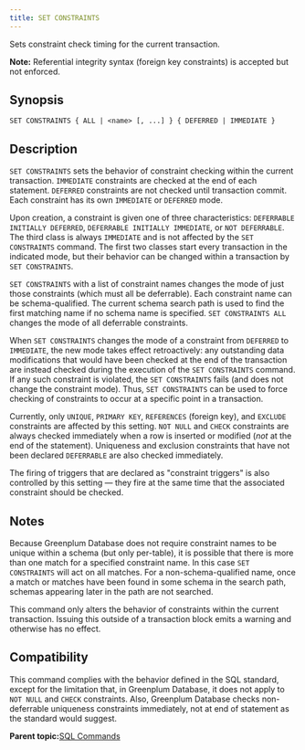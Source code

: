 ```yaml
---
title: SET CONSTRAINTS 
---
```


Sets constraint check timing for the current transaction.

**Note:** Referential integrity syntax \(foreign key constraints\) is accepted but not enforced.

## <a id="section2"></a>Synopsis 

``` {#sql_command_synopsis}
SET CONSTRAINTS { ALL | <name> [, ...] } { DEFERRED | IMMEDIATE }
```

## <a id="section3"></a>Description 

`SET CONSTRAINTS` sets the behavior of constraint checking within the current transaction. `IMMEDIATE` constraints are checked at the end of each statement. `DEFERRED` constraints are not checked until transaction commit. Each constraint has its own `IMMEDIATE` or `DEFERRED` mode.

Upon creation, a constraint is given one of three characteristics: `DEFERRABLE INITIALLY DEFERRED`, `DEFERRABLE INITIALLY IMMEDIATE`, or `NOT DEFERRABLE`. The third class is always `IMMEDIATE` and is not affected by the `SET CONSTRAINTS` command. The first two classes start every transaction in the indicated mode, but their behavior can be changed within a transaction by `SET CONSTRAINTS`.

`SET CONSTRAINTS` with a list of constraint names changes the mode of just those constraints \(which must all be deferrable\). Each constraint name can be schema-qualified. The current schema search path is used to find the first matching name if no schema name is specified. `SET CONSTRAINTS ALL` changes the mode of all deferrable constraints.

When `SET CONSTRAINTS` changes the mode of a constraint from `DEFERRED` to `IMMEDIATE`, the new mode takes effect retroactively: any outstanding data modifications that would have been checked at the end of the transaction are instead checked during the execution of the `SET CONSTRAINTS` command. If any such constraint is violated, the `SET CONSTRAINTS` fails \(and does not change the constraint mode\). Thus, `SET CONSTRAINTS` can be used to force checking of constraints to occur at a specific point in a transaction.

Currently, only `UNIQUE`, `PRIMARY KEY`, `REFERENCES` \(foreign key\), and `EXCLUDE` constraints are affected by this setting. `NOT NULL` and `CHECK` constraints are always checked immediately when a row is inserted or modified \(*not* at the end of the statement\). Uniqueness and exclusion constraints that have not been declared `DEFERRABLE` are also checked immediately.

The firing of triggers that are declared as "constraint triggers" is also controlled by this setting — they fire at the same time that the associated constraint should be checked.

## <a id="section4"></a>Notes 

Because Greenplum Database does not require constraint names to be unique within a schema \(but only per-table\), it is possible that there is more than one match for a specified constraint name. In this case `SET CONSTRAINTS` will act on all matches. For a non-schema-qualified name, once a match or matches have been found in some schema in the search path, schemas appearing later in the path are not searched.

This command only alters the behavior of constraints within the current transaction. Issuing this outside of a transaction block emits a warning and otherwise has no effect.

## <a id="section5"></a>Compatibility 

This command complies with the behavior defined in the SQL standard, except for the limitation that, in Greenplum Database, it does not apply to `NOT NULL` and `CHECK` constraints. Also, Greenplum Database checks non-deferrable uniqueness constraints immediately, not at end of statement as the standard would suggest.

**Parent topic:**[SQL Commands](../sql_commands/sql_ref.html)

